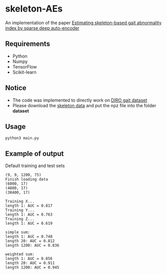 # skeleton-AEs
An implementation of the paper [Estimating skeleton-based gait abnormality index by sparse deep auto-encoder](https://ieeexplore.ieee.org/document/8465714)

## Requirements
* Python
* Numpy
* TensorFlow
* Scikit-learn

## Notice
* The code was implemented to directly work on [DIRO gait dataset](http://www-labs.iro.umontreal.ca/~labimage/GaitDataset/)
* Please download the [skeleton data](http://www.iro.umontreal.ca/~labimage/GaitDataset/skeletons.zip) and put the npz file into the folder **dataset**

## Usage
```
python3 main.py
```

## Example of output
Default training and test sets
```
(9, 9, 1200, 75)
Finish loading data
(6000, 17)
(4800, 17)
(38400, 17)

Training X...
length 1: AUC = 0.817
Training Y...
length 1: AUC = 0.763
Training Z...
length 1: AUC = 0.619

simple sum:
length 1: AUC = 0.748
length 20: AUC = 0.812
length 1200: AUC = 0.836

weighted sum:
length 1: AUC = 0.856
length 20: AUC = 0.911
length 1200: AUC = 0.945
```
